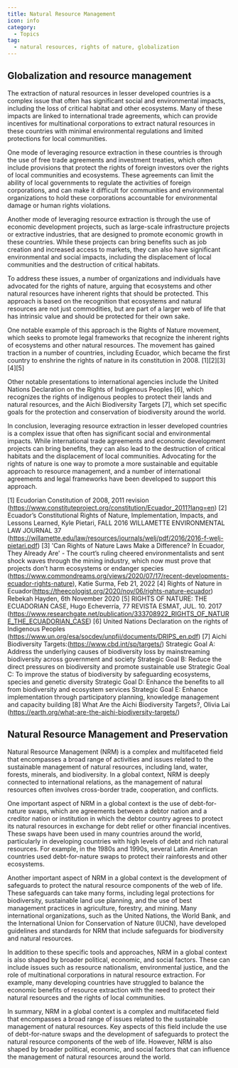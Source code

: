 ```yaml
---
title: Natural Resource Management
icon: info
category:
  - Topics
tag:
  - natural resources, rights of nature, globalization
---
```


## Globalization and resource management 

The extraction of natural resources in lesser developed countries is a complex issue that often has significant social and environmental impacts, including the loss of critical habitat and other ecosystems. Many of these impacts are linked to international trade agreements, which can provide incentives for multinational corporations to extract natural resources in these countries with minimal environmental regulations and limited protections for local communities.

One mode of leveraging resource extraction in these countries is through the use of free trade agreements and investment treaties, which often include provisions that protect the rights of foreign investors over the rights of local communities and ecosystems. These agreements can limit the ability of local governments to regulate the activities of foreign corporations, and can make it difficult for communities and environmental organizations to hold these corporations accountable for environmental damage or human rights violations.

Another mode of leveraging resource extraction is through the use of economic development projects, such as large-scale infrastructure projects or extractive industries, that are designed to promote economic growth in these countries. While these projects can bring benefits such as job creation and increased access to markets, they can also have significant environmental and social impacts, including the displacement of local communities and the destruction of critical habitats.

To address these issues, a number of organizations and individuals have advocated for the rights of nature, arguing that ecosystems and other natural resources have inherent rights that should be protected. This approach is based on the recognition that ecosystems and natural resources are not just commodities, but are part of a larger web of life that has intrinsic value and should be protected for their own sake.

One notable example of this approach is the Rights of Nature movement, which seeks to promote legal frameworks that recognize the inherent rights of ecosystems and other natural resources. The movement has gained traction in a number of countries, including Ecuador, which became the first country to enshrine the rights of nature in its constitution in 2008. [1][2][3][4][5]

Other notable presentations to international agencies include the United Nations Declaration on the Rights of Indigenous Peoples [6], which recognizes the rights of indigenous peoples to protect their lands and natural resources, and the Aichi Biodiversity Targets [7], which set specific goals for the protection and conservation of biodiversity around the world. 

In conclusion, leveraging resource extraction in lesser developed countries is a complex issue that often has significant social and environmental impacts. While international trade agreements and economic development projects can bring benefits, they can also lead to the destruction of critical habitats and the displacement of local communities. Advocating for the rights of nature is one way to promote a more sustainable and equitable approach to resource management, and a number of international agreements and legal frameworks have been developed to support this approach.

[1] Ecudorian Constitution of 2008, 2011 revision (https://www.constituteproject.org/constitution/Ecuador_2011?lang=en)
[2] Ecuador’s Constitutional Rights of Nature, Implementation, Impacts, and Lessons Learned, Kyle Pietari, FALL 2016 WILLAMETTE ENVIRONMENTAL LAW JOURNAL 37 (https://willamette.edu/law/resources/journals/welj/pdf/2016/2016-f-welj-pietari.pdf)
[3] 'Can Rights of Nature Laws Make a Difference? In Ecuador, They Already Are' - The court’s ruling cheered environmentalists and sent shock waves through the mining industry, which now must prove that projects don’t harm ecosystems or endanger species (https://www.commondreams.org/views/2020/07/17/recent-developments-ecuador-rights-nature), Katie Surma, Feb 21, 2022
[4] Rights of Nature in Ecuador(https://theecologist.org/2020/nov/06/rights-nature-ecuador) Rebekah Hayden, 6th November 2020
[5] RIGHTS OF NATURE: THE ECUADORIAN CASE, Hugo Echeverría, 77 REVISTA ESMAT, JUL. 10. 2017 (https://www.researchgate.net/publication/333708922_RIGHTS_OF_NATURE_THE_ECUADORIAN_CASE)
[6] United Nations Declaration on the rights of Indigenous Peoples (https://www.un.org/esa/socdev/unpfii/documents/DRIPS_en.pdf)
[7] Aichi Biodiversity Targets:(https://www.cbd.int/sp/targets/) 
    Strategic Goal A: Address the underlying causes of biodiversity loss by mainstreaming biodiversity across government and society
    Strategic Goal B: Reduce the direct pressures on biodiversity and promote sustainable use
    Strategic Goal C: To improve the status of biodiversity by safeguarding ecosystems, species and genetic diversity
    Strategic Goal D: Enhance the benefits to all from biodiversity and ecosystem services
    Strategic Goal E: Enhance implementation through participatory planning, knowledge management and capacity building
[8] What Are the Aichi Biodiversity Targets?, Olivia Lai (https://earth.org/what-are-the-aichi-biodiversity-targets/)

## Natural Resource Management and Preservation

Natural Resource Management (NRM) is a complex and multifaceted field that encompasses a broad range of activities and issues related to the sustainable management of natural resources, including land, water, forests, minerals, and biodiversity. In a global context, NRM is deeply connected to international relations, as the management of natural resources often involves cross-border trade, cooperation, and conflicts.

One important aspect of NRM in a global context is the use of debt-for-nature swaps, which are agreements between a debtor nation and a creditor nation or institution in which the debtor country agrees to protect its natural resources in exchange for debt relief or other financial incentives. These swaps have been used in many countries around the world, particularly in developing countries with high levels of debt and rich natural resources. For example, in the 1980s and 1990s, several Latin American countries used debt-for-nature swaps to protect their rainforests and other ecosystems.

Another important aspect of NRM in a global context is the development of safeguards to protect the natural resource components of the web of life. These safeguards can take many forms, including legal protections for biodiversity, sustainable land use planning, and the use of best management practices in agriculture, forestry, and mining. Many international organizations, such as the United Nations, the World Bank, and the International Union for Conservation of Nature (IUCN), have developed guidelines and standards for NRM that include safeguards for biodiversity and natural resources.

In addition to these specific tools and approaches, NRM in a global context is also shaped by broader political, economic, and social factors. These can include issues such as resource nationalism, environmental justice, and the role of multinational corporations in natural resource extraction. For example, many developing countries have struggled to balance the economic benefits of resource extraction with the need to protect their natural resources and the rights of local communities.

In summary, NRM in a global context is a complex and multifaceted field that encompasses a broad range of issues related to the sustainable management of natural resources. Key aspects of this field include the use of debt-for-nature swaps and the development of safeguards to protect the natural resource components of the web of life. However, NRM is also shaped by broader political, economic, and social factors that can influence the management of natural resources around the world.

